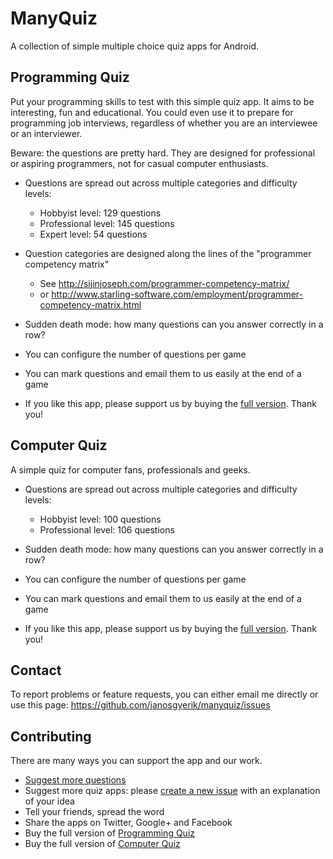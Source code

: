 ManyQuiz
========

A collection of simple multiple choice quiz apps for Android.


Programming Quiz
----------------

Put your programming skills to test with this simple quiz app.
It aims to be interesting, fun and educational.
You could even use it to prepare for programming job interviews,
regardless of whether you are an interviewee or an interviewer.

Beware: the questions are pretty hard. They are designed for professional
or aspiring programmers, not for casual computer enthusiasts.

* Questions are spread out across multiple categories and difficulty levels:
  * Hobbyist level: 129 questions
  * Professional level: 145 questions
  * Expert level: 54 questions

* Question categories are designed along the lines of the "programmer competency matrix"
  * See http://sijinjoseph.com/programmer-competency-matrix/
  * or http://www.starling-software.com/employment/programmer-competency-matrix.html

* Sudden death mode: how many questions can you answer correctly in a row?

* You can configure the number of questions per game

* You can mark questions and email them to us easily at the end of a game

* If you like this app, please support us by buying the [full version](https://play.google.com/store/apps/details?id=com.manyquiz.programming.full). Thank you!


Computer Quiz
-------------

A simple quiz for computer fans, professionals and geeks.

* Questions are spread out across multiple categories and difficulty levels:
  * Hobbyist level: 100 questions
  * Professional level: 106 questions

* Sudden death mode: how many questions can you answer correctly in a row?

* You can configure the number of questions per game

* You can mark questions and email them to us easily at the end of a game

* If you like this app, please support us by buying the [full version](https://play.google.com/store/apps/details?id=com.manyquiz.computers.full). Thank you!


Contact
-------

To report problems or feature requests, you can either email me directly or use this page:
https://github.com/janosgyerik/manyquiz/issues


Contributing
------------

There are many ways you can support the app and our work.

* [Suggest more questions](suggest-more-questions.md)
* Suggest more quiz apps: please [create a new issue](https://github.com/janosgyerik/manyquiz/issues) with an explanation of your idea
* Tell your friends, spread the word
* Share the apps on Twitter, Google+ and Facebook
* Buy the full version of [Programming Quiz](https://play.google.com/store/apps/details?id=com.manyquiz.programming.full)
* Buy the full version of [Computer Quiz](https://play.google.com/store/apps/details?id=com.manyquiz.computers.full)
